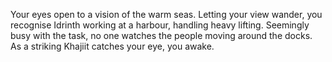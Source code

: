 Your eyes open to a vision of the warm seas. Letting your view wander, you recognise Idrinth working at a harbour, handling heavy lifting. Seemingly busy with the task, no one watches the people moving around the docks. As a striking Khajiit catches your eye, you awake.
